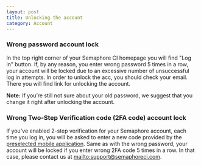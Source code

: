 ```yaml
---
layout: post
title: Unlocking the account
category: Account
---
```


### Wrong password account lock

In the top right corner of your Semaphore CI homepage you will find "Log in" button.
If, by any reason, you enter wrong password 5 times in a row, your account will
be locked due to an excessive number of unsuccessful log in attempts. In order
to unlock the acc, you should check your email. There you will find link for
unlocking the account.

 __Note:__
If you’re still not sure about your old password, we suggest that you change it
right after unlocking the account.

### Wrong Two-Step Verification code (2FA code) account lock

If you've enabled 2-step verification for your Semaphore account, each time you
log in, you will be asked to enter a new code provided by the [preselected mobile application](/docs/two-step-verification.html).
Same as with the wrong password, your account will be locked if you enter wrong
2FA code 5 times in a row. In that case, please contact us at <mailto:support@semaphoreci.com>.
